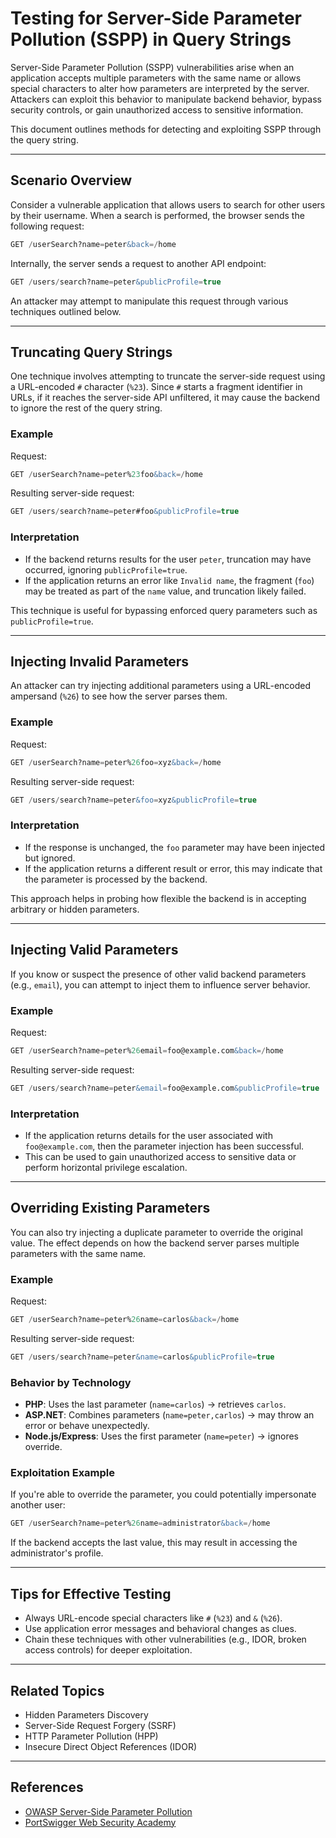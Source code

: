 # Testing for Server-Side Parameter Pollution (SSPP) in Query Strings

Server-Side Parameter Pollution (SSPP) vulnerabilities arise when an application accepts multiple parameters with the same name or allows special characters to alter how parameters are interpreted by the server. Attackers can exploit this behavior to manipulate backend behavior, bypass security controls, or gain unauthorized access to sensitive information.

This document outlines methods for detecting and exploiting SSPP through the query string.

---

## Scenario Overview

Consider a vulnerable application that allows users to search for other users by their username. When a search is performed, the browser sends the following request:

```sql
GET /userSearch?name=peter&back=/home
```

Internally, the server sends a request to another API endpoint:

```sql
GET /users/search?name=peter&publicProfile=true
```

An attacker may attempt to manipulate this request through various techniques outlined below.

---

## Truncating Query Strings

One technique involves attempting to truncate the server-side request using a URL-encoded `#` character (`%23`). Since `#` starts a fragment identifier in URLs, if it reaches the server-side API unfiltered, it may cause the backend to ignore the rest of the query string.

### Example

Request:
```sql
GET /userSearch?name=peter%23foo&back=/home
```


Resulting server-side request:
```sql
GET /users/search?name=peter#foo&publicProfile=true
```

### Interpretation

- If the backend returns results for the user `peter`, truncation may have occurred, ignoring `publicProfile=true`.
- If the application returns an error like `Invalid name`, the fragment (`foo`) may be treated as part of the `name` value, and truncation likely failed.

This technique is useful for bypassing enforced query parameters such as `publicProfile=true`.

---

## Injecting Invalid Parameters

An attacker can try injecting additional parameters using a URL-encoded ampersand (`%26`) to see how the server parses them.

### Example

Request:

```sql
GET /userSearch?name=peter%26foo=xyz&back=/home
```

Resulting server-side request:

```sql
GET /users/search?name=peter&foo=xyz&publicProfile=true
```



### Interpretation

- If the response is unchanged, the `foo` parameter may have been injected but ignored.
- If the application returns a different result or error, this may indicate that the parameter is processed by the backend.

This approach helps in probing how flexible the backend is in accepting arbitrary or hidden parameters.

---

## Injecting Valid Parameters

If you know or suspect the presence of other valid backend parameters (e.g., `email`), you can attempt to inject them to influence server behavior.

### Example

Request:

```sql
GET /userSearch?name=peter%26email=foo@example.com&back=/home
```

Resulting server-side request:

```sql
GET /users/search?name=peter&email=foo@example.com&publicProfile=true
```

### Interpretation

- If the application returns details for the user associated with `foo@example.com`, then the parameter injection has been successful.
- This can be used to gain unauthorized access to sensitive data or perform horizontal privilege escalation.

---

## Overriding Existing Parameters

You can also try injecting a duplicate parameter to override the original value. The effect depends on how the backend server parses multiple parameters with the same name.

### Example

Request:

```sql
GET /userSearch?name=peter%26name=carlos&back=/home
```

Resulting server-side request:

```sql
GET /users/search?name=peter&name=carlos&publicProfile=true
```


### Behavior by Technology

- **PHP**: Uses the last parameter (`name=carlos`) → retrieves `carlos`.
- **ASP.NET**: Combines parameters (`name=peter,carlos`) → may throw an error or behave unexpectedly.
- **Node.js/Express**: Uses the first parameter (`name=peter`) → ignores override.

### Exploitation Example

If you're able to override the parameter, you could potentially impersonate another user:

```sql
GET /userSearch?name=peter%26name=administrator&back=/home
```


If the backend accepts the last value, this may result in accessing the administrator's profile.

---

## Tips for Effective Testing

- Always URL-encode special characters like `#` (`%23`) and `&` (`%26`).
- Use application error messages and behavioral changes as clues.
- Chain these techniques with other vulnerabilities (e.g., IDOR, broken access controls) for deeper exploitation.

---

## Related Topics

- Hidden Parameters Discovery
- Server-Side Request Forgery (SSRF)
- HTTP Parameter Pollution (HPP)
- Insecure Direct Object References (IDOR)

---

## References

- [OWASP Server-Side Parameter Pollution](https://owasp.org/www-community/attacks/Server_Side_Parameter_Pollution)
- [PortSwigger Web Security Academy](https://portswigger.net/web-security)

   

